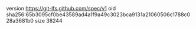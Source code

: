 version https://git-lfs.github.com/spec/v1
oid sha256:65b3095cf0be43589ad4a1f9a49c3023bca9131a21060506c1788c028a3681b0
size 38244

